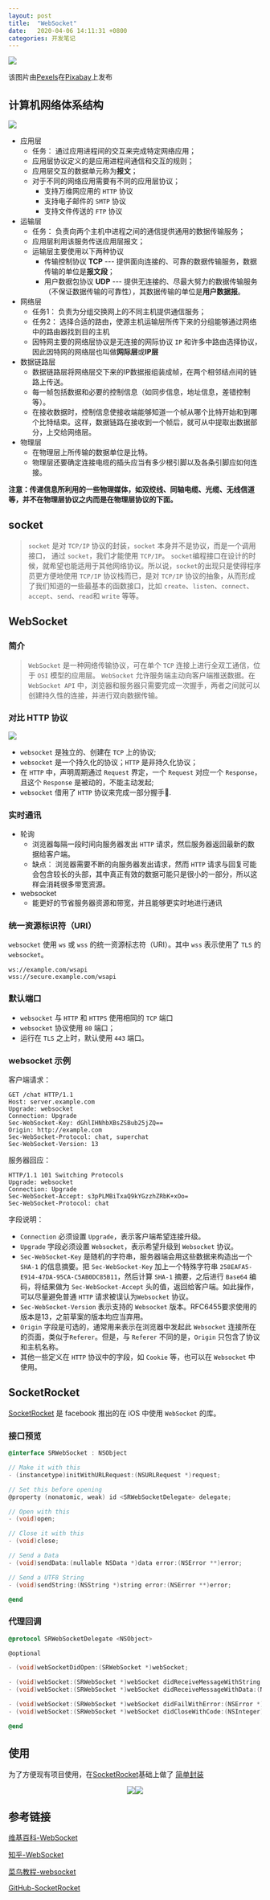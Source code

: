 ```yaml
---
layout: post
title:  "WebSocket"
date:   2020-04-06 14:11:31 +0800
categories: 开发笔记
---
```


![](http://yuqiangcoder.com/assets/postImages/ios/202004/web.jpg)

该图片由<a href="https://pixabay.com/zh/users/Pexels-2286921/?utm_source=link-attribution&amp;utm_medium=referral&amp;utm_campaign=image&amp;utm_content=1868997">Pexels</a>在<a href="https://pixabay.com/zh/?utm_source=link-attribution&amp;utm_medium=referral&amp;utm_campaign=image&amp;utm_content=1868997">Pixabay</a>上发布

## 计算机网络体系结构

![](http://yuqiangcoder.com/assets/postImages/ios/202004/OSI.png)

* 应用层
    * 任务： 通过应用进程间的交互来完成特定网络应用；
    * 应用层协议定义的是应用进程间通信和交互的规则；
    * 应用层交互的数据单元称为**报文**；
    * 对于不同的网络应用需要有不同的应用层协议；
        * 支持万维网应用的 `HTTP` 协议
        * 支持电子邮件的 `SMTP` 协议
        * 支持文件传送的 `FTP` 协议
* 运输层
    * 任务： 负责向两个主机中进程之间的通信提供通用的数据传输服务；
    * 应用层利用该服务传送应用层报文；
    * 运输层主要使用以下两种协议
        * 传输控制协议 **TCP** --- 提供面向连接的、可靠的数据传输服务，数据传输的单位是**报文段**；
        * 用户数据包协议 **UDP** --- 提供无连接的、尽最大努力的数据传输服务（不保证数据传输的可靠性），其数据传输的单位是**用户数据报**。
* 网络层
    * 任务1： 负责为分组交换网上的不同主机提供通信服务；
    * 任务2： 选择合适的路由，使源主机运输层所传下来的分组能够通过网络中的路由器找到目的主机
    * 因特网主要的网络层协议是无连接的网际协议 `IP` 和许多中路由选择协议，因此因特网的网络层也叫做**网际层**或**IP层**
* 数据链路层
    * 数据链路层将网络层交下来的IP数据报组装成帧，在两个相邻结点间的链路上传送。
    * 每一帧包括数据和必要的控制信息（如同步信息，地址信息，差错控制等）。
    * 在接收数据时，控制信息使接收端能够知道一个帧从哪个比特开始和到哪个比特结束。这样，数据链路在接收到一个帧后，就可从中提取出数据部分，上交给网络层。
* 物理层
    * 在物理层上所传输的数据单位是比特。
    * 物理层还要确定连接电缆的插头应当有多少根引脚以及各条引脚应如何连接。

**注意：传递信息所利用的一些物理媒体，如双绞线、同轴电缆、光缆、无线信道等，并不在物理层协议之内而是在物理层协议的下面。**

## socket
> `socket` 是对 `TCP/IP` 协议的封装，`socket` 本身并不是协议，而是一个调用接口， 通过 `socket`，我们才能使用 `TCP/IP`。
> `socket`编程接口在设计的时候，就希望也能适用于其他网络协议。所以说，`socket`的出现只是使得程序员更方便地使用 `TCP/IP` 协议栈而已，是对 `TCP/IP` 协议的抽象，从而形成了我们知道的一些最基本的函数接口，比如 `create`、`listen`、`connect`、`accept`、`send`、`read`和 `write` 等等。

## WebSocket

### 简介

> `WebSocket` 是一种网络传输协议，可在单个 `TCP` 连接上进行全双工通信，位于 `OSI` 模型的应用层。
> `WebSocket` 允许服务端主动向客户端推送数据。在 `WebSocket API` 中，浏览器和服务器只需要完成一次握手，两者之间就可以创建持久性的连接，并进行双向数据传输。

### 对比 HTTP 协议

![](http://yuqiangcoder.com/assets/postImages/ios/202004/websocket+http.png)

* `websocket` 是独立的、创建在 `TCP` 上的协议;
* `websocket` 是一个持久化的协议；`HTTP` 是非持久化协议；
* 在 `HTTP` 中，声明周期通过 `Request` 界定，一个 `Request` 对应一个 `Response`，且这个 `Response` 是被动的，不能主动发起;
* `websocket` 借用了 `HTTP` 协议来完成一部分握手🤝.

### 实时通讯
* 轮询
    * 浏览器每隔一段时间向服务器发出 `HTTP` 请求，然后服务器返回最新的数据给客户端。
    * 缺点： 浏览器需要不断的向服务器发出请求，然而 `HTTP` 请求与回复可能会包含较长的头部，其中真正有效的数据可能只是很小的一部分，所以这样会消耗很多带宽资源。
* websocket
    * 能更好的节省服务器资源和带宽，并且能够更实时地进行通讯

### 统一资源标识符（URI）
`websocket` 使用 `ws` 或 `wss` 的统一资源标志符（URI）。其中 `wss` 表示使用了 `TLS` 的  `websocket`。

```
ws://example.com/wsapi
wss://secure.example.com/wsapi
```

### 默认端口
* `websocket` 与 `HTTP` 和 `HTTPS` 使用相同的 `TCP` 端口
* `websocket` 协议使用 `80` 端口；
* 运行在 `TLS` 之上时，默认使用 `443` 端口。

### websocket 示例

客户端请求：

```
GET /chat HTTP/1.1
Host: server.example.com
Upgrade: websocket
Connection: Upgrade
Sec-WebSocket-Key: dGhlIHNhbXBsZSBub25jZQ==
Origin: http://example.com
Sec-WebSocket-Protocol: chat, superchat
Sec-WebSocket-Version: 13
```

服务器回应：

```
HTTP/1.1 101 Switching Protocols
Upgrade: websocket
Connection: Upgrade
Sec-WebSocket-Accept: s3pPLMBiTxaQ9kYGzzhZRbK+xOo=
Sec-WebSocket-Protocol: chat
```

字段说明：

* `Connection` 必须设置 `Upgrade`，表示客户端希望连接升级。
* `Upgrade` 字段必须设置 `Websocket`，表示希望升级到 `Websocket` 协议。
* `Sec-WebSocket-Key` 是随机的字符串，服务器端会用这些数据来构造出一个 `SHA-1` 的信息摘要。把 `Sec-WebSocket-Key` 加上一个特殊字符串 `258EAFA5-E914-47DA-95CA-C5AB0DC85B11`，然后计算 `SHA-1` 摘要，之后进行 `Base64` 编码，将结果做为 `Sec-WebSocket-Accept` 头的值，返回给客户端。如此操作，可以尽量避免普通 `HTTP` 请求被误认为`Websocket` 协议。
* `Sec-WebSocket-Version` 表示支持的 `Websocket` 版本。RFC6455要求使用的版本是13，之前草案的版本均应当弃用。
* `Origin` 字段是可选的，通常用来表示在浏览器中发起此 `Websocket` 连接所在的页面，类似于`Referer`。但是，与 `Referer` 不同的是，`Origin` 只包含了协议和主机名称。
* 其他一些定义在 `HTTP` 协议中的字段，如 `Cookie` 等，也可以在 `Websocket` 中使用。

## SocketRocket
[SocketRocket](https://github.com/facebook/SocketRocket) 是 facebook 推出的在 iOS 中使用 `WebSocket` 的库。

### 接口预览

```objective-c
@interface SRWebSocket : NSObject

// Make it with this
- (instancetype)initWithURLRequest:(NSURLRequest *)request;

// Set this before opening
@property (nonatomic, weak) id <SRWebSocketDelegate> delegate;

// Open with this
- (void)open;

// Close it with this
- (void)close;

// Send a Data
- (void)sendData:(nullable NSData *)data error:(NSError **)error;

// Send a UTF8 String
- (void)sendString:(NSString *)string error:(NSError **)error;

@end
```

### 代理回调

```objective-c
@protocol SRWebSocketDelegate <NSObject>

@optional

- (void)webSocketDidOpen:(SRWebSocket *)webSocket;

- (void)webSocket:(SRWebSocket *)webSocket didReceiveMessageWithString:(NSString *)string;
- (void)webSocket:(SRWebSocket *)webSocket didReceiveMessageWithData:(NSData *)data;

- (void)webSocket:(SRWebSocket *)webSocket didFailWithError:(NSError *)error;
- (void)webSocket:(SRWebSocket *)webSocket didCloseWithCode:(NSInteger)code reason:(nullable NSString *)reason wasClean:(BOOL)wasClean;

@end
```

## 使用

为了方便现有项目使用，在[SocketRocket](https://github.com/facebook/SocketRocket)基础上做了 [简单封装](https://github.com/YQqiang/WebSocket)

<center class="half">
    <img src="https://github.com/YQqiang/WebSocket/blob/master/connect.PNG"/><img src="https://github.com/YQqiang/WebSocket/blob/master/sendmessage.PNG"/>
</center>

## 参考链接

[维基百科-WebSocket](https://zh.wikipedia.org/wiki/WebSocket)

[知乎-WebSocket](https://www.zhihu.com/question/20215561)

[菜鸟教程-websocket](https://www.runoob.com/html/html5-websocket.html)

[GitHub-SocketRocket](https://github.com/facebook/SocketRocket)


[jekyll-docs]: https://jekyllrb.com/docs/home
[jekyll-gh]:   https://github.com/jekyll/jekyll
[jekyll-talk]: https://talk.jekyllrb.com/

